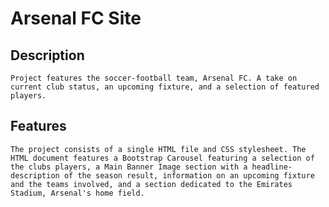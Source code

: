 # Arsenal FC Site
## Description
    Project features the soccer-football team, Arsenal FC. A take on current club status, an upcoming fixture, and a selection of featured players.
## Features
    The project consists of a single HTML file and CSS stylesheet. The HTML document features a Bootstrap Carousel featuring a selection of the clubs players, a Main Banner Image section with a headline-description of the season result, information on an upcoming fixture and the teams involved, and a section dedicated to the Emirates Stadium, Arsenal's home field.
